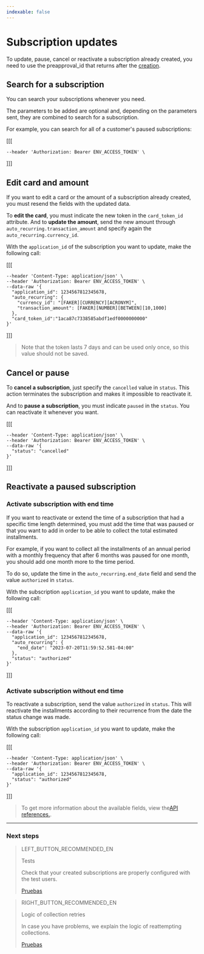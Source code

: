 ```yaml
---
indexable: false
---
```


# Subscription updates

To update, pause, cancel or reactivate a subscription already created, you need to use the preapproval_id that returns after the <a href="https://www.mercadopago[FAKER][URL][DOMAIN]/subscriptions/integration/" target="_blank">creation</a>. 

## Search for a subscription

You can search your subscriptions whenever you need. 

The parameters to be added are optional and, depending on the parameters sent, they are combined to search for a subscription. 

For example, you can search for all of a customer's paused subscriptions: 

[[[
```curl curl --location --request GET 'https://api.mercadopago.com/preapproval/search?status=paused&payer_email=[FAKER][INTERNET][FREE_EMAIL]' \
--header 'Authorization: Bearer ENV_ACCESS_TOKEN' \
```
]]]


## Edit card and amount

If you want to edit a card or the amount of a subscription already created, you must resend the fields with the updated data. 

To __edit the card__, you must indicate the new token in the `card_token_id` attribute. And to __update the amount__, send the new amount through `auto_recurring.transaction_amount` and specify again the `auto_recurring.currency_id`.

With the `application_id` of the subscription you want to update, make the following call: 

[[[
```curl curl --location --request PUT 'https://api.mercadopago.com/preapproval/<PREAPPROVAL_ID>' \
--header 'Content-Type: application/json' \
--header 'Authorization: Bearer ENV_ACCESS_TOKEN' \
--data-raw '{
  "application_id": 1234567812345678,
  "auto_recurring": {
    "currency_id": "[FAKER][CURRENCY][ACRONYM]",
    "transaction_amount": [FAKER][NUMBER][BETWEEN][10,1000]
  },
  "card_token_id":"1aca87c7338585abdf1edf0000000000"
}'
```
]]]

>Note that the token lasts 7 days and can be used only once, so this value should not be saved.

## Cancel or pause

To __cancel a subscription__, just specify the `cancelled` value in `status`. This action terminates the subscription and makes it impossible to reactivate it.

And to __pause a subscription__, you must indicate `paused` in the `status`. You can reactivate it whenever you want.  


[[[
```curl curl --location --request PUT 'https://api.mercadopago.com/preapproval/<PREAPPROVAL_ID>' \
--header 'Content-Type: application/json' \
--header 'Authorization: Bearer ENV_ACCESS_TOKEN' \
--data-raw '{
  "status": "cancelled"
}'
```
]]]

## Reactivate a paused subscription

### Activate subscription with end time

If you want to reactivate or extend the time of a subscription that had a specific time length determined, you must add the time that was paused or that you want to add in order to be able to collect the total estimated installments. 

For example, if you want to collect all the installments of an annual period with a monthly frequency that after 6 months was paused for one month, you should add one month more to the time period.

To do so, update the time in the `auto_recurring.end_date` field and send the value `authorized` in `status`.

With the subscription `application_id` you want to update, make the following call: 


[[[
```curl curl --location --request PUT 'https://api.mercadopago.com/preapproval/<PREAPPROVAL_ID>' \
--header 'Content-Type: application/json' \
--header 'Authorization: Bearer ENV_ACCESS_TOKEN' \
--data-raw '{
  "application_id": 1234567812345678,
  "auto_recurring": {
    "end_date": "2023-07-20T11:59:52.581-04:00"
  },
  "status": "authorized"
}'
```
]]]

### Activate subscription without end time

To reactivate a subscription, send the value `authorized` in `status`. This will reactivate the installments according to their recurrence from the date the status change was made.

With the subscription `application_id` you want to update, make the following call: 

[[[
```curl curl --location --request PUT 'https://api.mercadopago.com/preapproval/<PREAPPROVAL_ID>' \
--header 'Content-Type: application/json' \
--header 'Authorization: Bearer ENV_ACCESS_TOKEN' \
--data-raw '{
  "application_id": 1234567812345678,
  "status": "authorized"
}'
```
]]]

>To get more information about the available fields, view the<a href="https://www.mercadopago[FAKER][URL][DOMAIN]/developers/en/reference/" target="_blank">API references.</a>.


------------
### Next steps

> LEFT_BUTTON_RECOMMENDED_EN
>
> Tests
>
> Check that your created subscriptions are properly configured with the test users.  
>
> [Pruebas](http://www.mercadopago[FAKER][URL][DOMAIN]/developers/en/guides/online-payments/subscriptions/testing/)


> RIGHT_BUTTON_RECOMMENDED_EN
>
> Logic of collection retries
>
> In case you have problems, we explain the logic of reattempting collections.
>
> [Pruebas](http://www.mercadopago[FAKER][URL][DOMAIN]/developers/es/guides/online-payments/subscriptions/payment-retry/)
